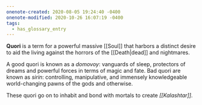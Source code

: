 ```yaml
---
onenote-created: 2020-08-05 19:24:40 -0400
onenote-modified: 2020-10-26 16:07:19 -0400
tags:
  - has_glossary_entry
---
```

**Quori** is a term for a powerful massive [[Soul]] that harbors a distinct desire to aid the living against the horrors of the [[Death|dead]] and nightmares.

A good quori is known as a *domovoy*: vanguards of sleep, protectors of dreams and powerful forces in terms of magic and fate. Bad quori are known as *sirin*: controlling, manipulative, and immensely knowledgeable world-changing pawns of the gods and otherwise.

These quori go on to inhabit and bond with mortals to create *[[Kalashtar]]*.
